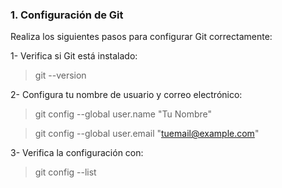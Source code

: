 ### 1. Configuración de Git
Realiza los siguientes pasos para configurar Git correctamente:

1- Verifica si Git está instalado: 
> git --version

2- Configura tu nombre de usuario y correo electrónico:
> git config --global user.name "Tu Nombre"

> git config --global user.email "tuemail@example.com"

3- Verifica la configuración con: 
> git config --list
